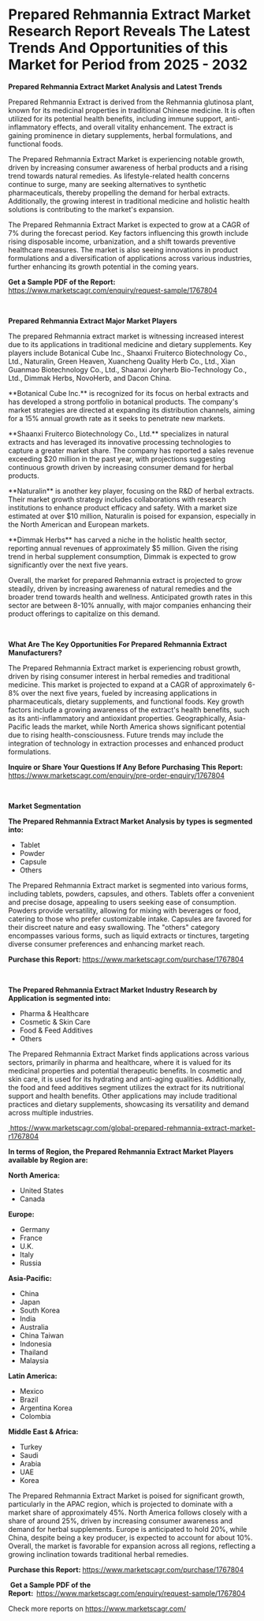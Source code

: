 <p><h1>Prepared Rehmannia Extract Market Research Report Reveals The Latest Trends And Opportunities of this Market for Period from 2025 - 2032</h1></p><p><strong>Prepared Rehmannia Extract Market Analysis and Latest Trends</strong></p>
<p><p>Prepared Rehmannia Extract is derived from the Rehmannia glutinosa plant, known for its medicinal properties in traditional Chinese medicine. It is often utilized for its potential health benefits, including immune support, anti-inflammatory effects, and overall vitality enhancement. The extract is gaining prominence in dietary supplements, herbal formulations, and functional foods.</p><p>The Prepared Rehmannia Extract Market is experiencing notable growth, driven by increasing consumer awareness of herbal products and a rising trend towards natural remedies. As lifestyle-related health concerns continue to surge, many are seeking alternatives to synthetic pharmaceuticals, thereby propelling the demand for herbal extracts. Additionally, the growing interest in traditional medicine and holistic health solutions is contributing to the market's expansion.</p><p>The Prepared Rehmannia Extract Market is expected to grow at a CAGR of 7% during the forecast period. Key factors influencing this growth include rising disposable income, urbanization, and a shift towards preventive healthcare measures. The market is also seeing innovations in product formulations and a diversification of applications across various industries, further enhancing its growth potential in the coming years.</p></p>
<p><strong>Get a Sample PDF of the Report:&nbsp;</strong> <a href="https://www.marketscagr.com/enquiry/request-sample/1767804?utm_campaign=2097&utm_medium=2&utm_source=Github&utm_content=ia&utm_term=03042025&utm_id=prepared-rehmannia-extract">https://www.marketscagr.com/enquiry/request-sample/1767804</a></p>
<p>&nbsp;</p>
<p><strong>Prepared Rehmannia Extract Major Market Players</strong></p>
<p><p>The prepared Rehmannia extract market is witnessing increased interest due to its applications in traditional medicine and dietary supplements. Key players include Botanical Cube Inc., Shaanxi Fruiterco Biotechnology Co., Ltd., Naturalin, Green Heaven, Xuancheng Quality Herb Co., Ltd., Xian Guanmao Biotechnology Co., Ltd., Shaanxi Joryherb Bio-Technology Co., Ltd., Dimmak Herbs, NovoHerb, and Dacon China.</p><p>**Botanical Cube Inc.** is recognized for its focus on herbal extracts and has developed a strong portfolio in botanical products. The company's market strategies are directed at expanding its distribution channels, aiming for a 15% annual growth rate as it seeks to penetrate new markets.</p><p>**Shaanxi Fruiterco Biotechnology Co., Ltd.** specializes in natural extracts and has leveraged its innovative processing technologies to capture a greater market share. The company has reported a sales revenue exceeding $20 million in the past year, with projections suggesting continuous growth driven by increasing consumer demand for herbal products.</p><p>**Naturalin** is another key player, focusing on the R&D of herbal extracts. Their market growth strategy includes collaborations with research institutions to enhance product efficacy and safety. With a market size estimated at over $10 million, Naturalin is poised for expansion, especially in the North American and European markets.</p><p>**Dimmak Herbs** has carved a niche in the holistic health sector, reporting annual revenues of approximately $5 million. Given the rising trend in herbal supplement consumption, Dimmak is expected to grow significantly over the next five years.</p><p>Overall, the market for prepared Rehmannia extract is projected to grow steadily, driven by increasing awareness of natural remedies and the broader trend towards health and wellness. Anticipated growth rates in this sector are between 8-10% annually, with major companies enhancing their product offerings to capitalize on this demand.</p></p>
<p>&nbsp;</p>
<p><strong>What Are The Key Opportunities For Prepared Rehmannia Extract Manufacturers?</strong></p>
<p><p>The Prepared Rehmannia Extract market is experiencing robust growth, driven by rising consumer interest in herbal remedies and traditional medicine. This market is projected to expand at a CAGR of approximately 6-8% over the next five years, fueled by increasing applications in pharmaceuticals, dietary supplements, and functional foods. Key growth factors include a growing awareness of the extract's health benefits, such as its anti-inflammatory and antioxidant properties. Geographically, Asia-Pacific leads the market, while North America shows significant potential due to rising health-consciousness. Future trends may include the integration of technology in extraction processes and enhanced product formulations.</p></p>
<p><strong>Inquire or Share Your Questions If Any Before Purchasing This Report:</strong> <a href="https://www.marketscagr.com/enquiry/pre-order-enquiry/1767804?utm_campaign=2097&utm_medium=2&utm_source=Github&utm_content=ia&utm_term=03042025&utm_id=prepared-rehmannia-extract">https://www.marketscagr.com/enquiry/pre-order-enquiry/1767804</a></p>
<p>&nbsp;</p>
<p><strong>Market Segmentation</strong></p>
<p><strong>The Prepared Rehmannia Extract Market Analysis by types is segmented into:</strong></p>
<p><ul><li>Tablet</li><li>Powder</li><li>Capsule</li><li>Others</li></ul></p>
<p><p>The Prepared Rehmannia Extract market is segmented into various forms, including tablets, powders, capsules, and others. Tablets offer a convenient and precise dosage, appealing to users seeking ease of consumption. Powders provide versatility, allowing for mixing with beverages or food, catering to those who prefer customizable intake. Capsules are favored for their discreet nature and easy swallowing. The "others" category encompasses various forms, such as liquid extracts or tinctures, targeting diverse consumer preferences and enhancing market reach.</p></p>
<p><strong>Purchase this Report:&nbsp;</strong><a href="https://www.marketscagr.com/purchase/1767804?utm_campaign=2097&utm_medium=2&utm_source=Github&utm_content=ia&utm_term=03042025&utm_id=prepared-rehmannia-extract">https://www.marketscagr.com/purchase/1767804</a></p>
<p>&nbsp;</p>
<p><strong>The Prepared Rehmannia Extract Market Industry Research by Application is segmented into:</strong></p>
<p><ul><li>Pharma & Healthcare</li><li>Cosmetic & Skin Care</li><li>Food & Feed Additives</li><li>Others</li></ul></p>
<p><p>The Prepared Rehmannia Extract Market finds applications across various sectors, primarily in pharma and healthcare, where it is valued for its medicinal properties and potential therapeutic benefits. In cosmetic and skin care, it is used for its hydrating and anti-aging qualities. Additionally, the food and feed additives segment utilizes the extract for its nutritional support and health benefits. Other applications may include traditional practices and dietary supplements, showcasing its versatility and demand across multiple industries.</p></p>
<p><a href="https://www.marketscagr.com/global-prepared-rehmannia-extract-market-r1767804?utm_campaign=2097&utm_medium=2&utm_source=Github&utm_content=ia&utm_term=03042025&utm_id=prepared-rehmannia-extract">&nbsp;https://www.marketscagr.com/global-prepared-rehmannia-extract-market-r1767804</a></p>
<p><strong>In terms of Region, the Prepared Rehmannia Extract Market Players available by Region are:</strong></p>
<p>
    <p> <strong> North America: </strong>
        <ul>
            <li>United States</li>
            <li>Canada</li>
        </ul>
        </p> 
    <p> <strong> Europe: </strong>
        <ul>
            <li>Germany</li>
            <li>France</li>
            <li>U.K.</li>
            <li>Italy</li>
            <li>Russia</li>
        </ul>
        </p> 
    <p> <strong> Asia-Pacific: </strong>
        <ul>
            <li>China</li>
            <li>Japan</li>
            <li>South Korea</li>
            <li>India</li>
            <li>Australia</li>
            <li>China Taiwan</li>
            <li>Indonesia</li>
            <li>Thailand</li>
            <li>Malaysia</li>
        </ul>
        </p> 
    <p> <strong> Latin America: </strong>
        <ul>
            <li>Mexico</li>
            <li>Brazil</li>
            <li>Argentina Korea</li>
            <li>Colombia</li>
        </ul>
        </p> 
    <p> <strong> Middle East & Africa: </strong>
        <ul>
            <li>Turkey</li>
            <li>Saudi</li>
            <li>Arabia</li>
            <li>UAE</li>
            <li>Korea</li>
        </ul>
    </p>
    </p>
<p><p>The Prepared Rehmannia Extract Market is poised for significant growth, particularly in the APAC region, which is projected to dominate with a market share of approximately 45%. North America follows closely with a share of around 25%, driven by increasing consumer awareness and demand for herbal supplements. Europe is anticipated to hold 20%, while China, despite being a key producer, is expected to account for about 10%. Overall, the market is favorable for expansion across all regions, reflecting a growing inclination towards traditional herbal remedies.</p></p>
<p><strong>Purchase this Report: </strong><a href="https://www.marketscagr.com/purchase/1767804?utm_campaign=2097&utm_medium=2&utm_source=Github&utm_content=ia&utm_term=03042025&utm_id=prepared-rehmannia-extract">https://www.marketscagr.com/purchase/1767804</a></p>
<p>&nbsp;<strong>Get a Sample PDF of the Report:&nbsp;&nbsp;</strong><a href="https://www.marketscagr.com/enquiry/request-sample/1767804?utm_campaign=2097&utm_medium=2&utm_source=Github&utm_content=ia&utm_term=03042025&utm_id=prepared-rehmannia-extract">https://www.marketscagr.com/enquiry/request-sample/1767804</a></p>
<p><strong></strong></p>
<p>Check more reports on <a href="https://www.marketscagr.com/?utm_campaign=2097&utm_medium=2&utm_source=Github&utm_content=ia&utm_term=03042025&utm_id=prepared-rehmannia-extract">https://www.marketscagr.com/</a></p>